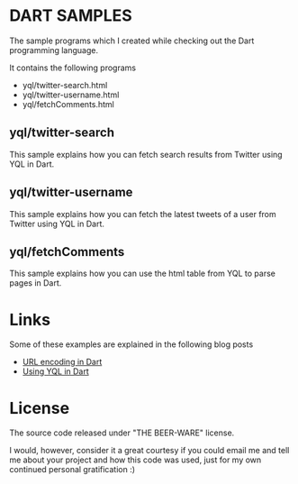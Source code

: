 DART SAMPLES
============

The sample programs which I created while checking out the Dart programming language.

It contains the following programs

 - yql/twitter-search.html
 - yql/twitter-username.html
 - yql/fetchComments.html


yql/twitter-search
-------------

This sample explains how you can fetch search results from Twitter using YQL in Dart.

yql/twitter-username
-------------

This sample explains how you can fetch the latest tweets of a user from Twitter using YQL in Dart.

yql/fetchComments
-------------

This sample explains how you can use the html table from YQL to parse pages in Dart.

Links
================

Some of these examples are explained in the following blog posts

 - [URL encoding in Dart](http://sudarmuthu.com/blog/urlencoding-in-dart)
 - [Using YQL in Dart](http://sudarmuthu.com/blog/using-yql-in-dart)
 
License
================

The source code released under "THE BEER-WARE" license.

I would, however, consider it a great courtesy if you could email me and tell me about your project and how this code was used, just for my own continued personal gratification :)
